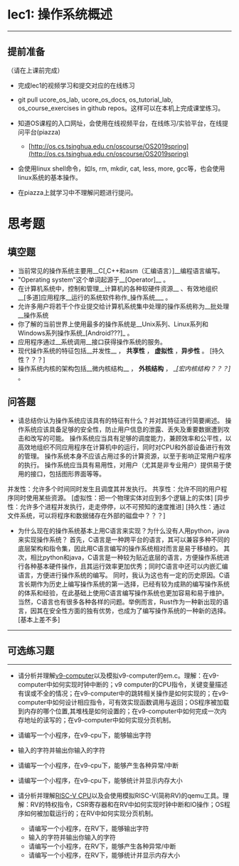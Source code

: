 # lec1: 操作系统概述

---

## **提前准备**

（请在上课前完成）

* 完成lec1的视频学习和提交对应的在线练习
* git pull ucore\_os\_lab, ucore\_os\_docs, os\_tutorial\_lab, os\_course\_exercises in github repos。这样可以在本机上完成课堂练习。
* 知道OS课程的入口网址，会使用在线视频平台，在线练习/实验平台，在线提问平台\(piazza\)
  * [http://os.cs.tsinghua.edu.cn/oscourse/OS2019spring](http://os.cs.tsinghua.edu.cn/oscourse/OS2019spring)


* 会使用linux shell命令，如ls, rm, mkdir, cat, less, more, gcc等，也会使用linux系统的基本操作。
* 在piazza上就学习中不理解问题进行提问。



# 思考题

## 填空题

* 当前常见的操作系统主要用__C[,C++和asm（汇编语言）]__编程语言编写。
* "Operating system"这个单词起源于__[Operator]__ 。
* 在计算机系统中，控制和管理__计算机的各种软硬件资源__ 、有效地组织__[多道]应用程序__运行的系统软件称作_操作系统___ 。
* 允许多用户将若干个作业提交给计算机系统集中处理的操作系统称为__批处理__操作系统
* 你了解的当前世界上使用最多的操作系统是__Unix系列、Linux系列和Windows系列操作系统_[Android???]_ 。
* 应用程序通过__系统调用__接口获得操作系统的服务。
* 现代操作系统的特征包括__并发性__ ， __共享性__ ， __虚拟性__ ，__异步性__ 。 [持久性？？？]
* 操作系统内核的架构包括__微内核结构__ ， __外核结构__ ， __[宏内核结构？？？]_ 。


## 问答题

- 请总结你认为操作系统应该具有的特征有什么？并对其特征进行简要阐述。
操作系统应该具备足够的安全性，防止用户信息的泄露、丢失及重要数据遭到攻击和改写的可能。
操作系统应当具有足够的调度能力，兼顾效率和公平性，以高效地组织不同应用程序在计算机中的运行，同时对CPU和外部设备进行有效的管理。
操作系统本身不应该占用过多的计算资源，以至于影响正常用户程序的执行。
操作系统应当具有易用性，对用户（尤其是非专业用户）提供易于使用的接口，包括图形界面等等。

并发性：允许多个时间同时发生且调度其并发执行。
共享性：允许不同的用户程序同时使用某些资源。
[虚拟性：把一个物理实体对应到多个逻辑上的实体]
[异步性：允许多个进程并发执行，走走停停，以不可预知的速度推进]
[持久性：通过文件系统，可以将程序和数据储存在外部的磁盘中？？？]

- 为什么现在的操作系统基本上用C语言来实现？为什么没有人用python，java来实现操作系统？
首先，C语言是一种跨平台的语言，其可以兼容多种不同的底层架构和指令集，因此用C语言编写的操作系统相对而言是易于移植的。
其次，相比python和java，C语言是一种较为贴近底层的语言，方便操作系统进行各种基本硬件操作，且其运行效率更加优秀；同时C语言中还可以内嵌汇编语言，方便进行操作系统的编写。
同时，我认为这也有一定的历史原因。C语言长期作为历史上编写操作系统的第一选择，已经有较为成熟的编写操作系统的体系和经验，在此基础上使用C语言编写操作系统也更加容易和易于维护。
当然，C语言也有很多各种各样的问题。举例而言，Rust作为一种新出现的语言，因其在安全性方面的独有优势，也成为了编写操作系统的一种新的选择。
[基本上差不多]

---

## 可选练习题

---

- 请分析并理解[v9\-computer](https://github.com/chyyuu/os_tutorial_lab/blob/master/v9_computer/docs/v9_computer.md)以及模拟v9\-computer的em.c。理解：在v9\-computer中如何实现时钟中断的；v9 computer的CPU指令，关键变量描述有误或不全的情况；在v9\-computer中的跳转相关操作是如何实现的；在v9\-computer中如何设计相应指令，可有效实现函数调用与返回；OS程序被加载到内存的哪个位置,其堆栈是如何设置的；在v9\-computer中如何完成一次内存地址的读写的；在v9\-computer中如何实现分页机制。


- 请编写一个小程序，在v9-cpu下，能够输出字符


- 输入的字符并输出你输入的字符


- 请编写一个小程序，在v9-cpu下，能够产生各种异常/中断


- 请编写一个小程序，在v9-cpu下，能够统计并显示内存大小



- 请分析并理解[RISC-V CPU](http://www.riscvbook.com/chinese/)以及会使用模拟RISC\-V(简称RV)的qemu工具。理解：RV的特权指令，CSR寄存器和在RV中如何实现时钟中断和IO操作；OS程序如何被加载运行的；在RV中如何实现分页机制。
  - 请编写一个小程序，在RV下，能够输出字符
  - 输入的字符并输出你输入的字符
  - 请编写一个小程序，在RV下，能够产生各种异常/中断
  - 请编写一个小程序，在RV下，能够统计并显示内存大小
